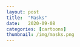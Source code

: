 ```yaml
---
layout: post
title:  "Masks"
date:   2020-09-08
categories: [cartoons]
thumbnail: /img/masks.png
---
```


<img src="{{ '/img/masks.png' | relative_url }}" alt="">


